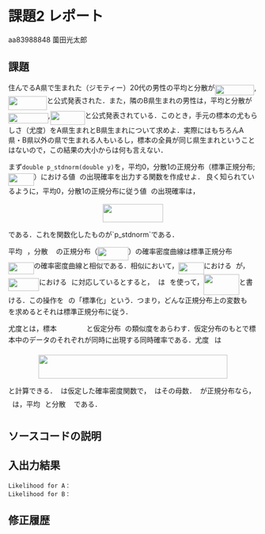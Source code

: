 # 課題2 レポート

aa83988848 薗田光太郎

## 課題

住んでるA県で生まれた（ジモティー）20代の男性の平均と分散が<img src="/k02/tex/d68ce6ca3a5bc0d4119b243192bca39a.svg?invert_in_darkmode&sanitize=true" align=middle width=79.97342429999998pt height=21.18721440000001pt/>,<img src="/k02/tex/597caa4b0247df1b37ce91294b1113a2.svg?invert_in_darkmode&sanitize=true" align=middle width=77.79492434999999pt height=27.89048460000002pt/>と公式発表された．また，隣のB県生まれの男性は，平均と分散が<img src="/k02/tex/84c6fc6280b3b0404c5624c15c7ba8d1.svg?invert_in_darkmode&sanitize=true" align=middle width=80.58012929999998pt height=21.18721440000001pt/>,<img src="/k02/tex/effffe1010d8efef5aafbd109a8ea79c.svg?invert_in_darkmode&sanitize=true" align=middle width=70.18242824999999pt height=27.89048460000002pt/>と公式発表されている．このとき，手元の標本の尤もらしさ（尤度）をA県生まれとB県生まれについて求めよ．実際にはもちろんA県・B県以外の県で生まれる人もいるし，標本の全員が同じ県生まれということはないので，この結果の大小からは何も言えない．
   
まず`double p_stdnorm(double y)`を，平均0，分散1の正規分布（標準正規分布;<img src="/k02/tex/f706189f7c542a8078a8b5dc271260ce.svg?invert_in_darkmode&sanitize=true" align=middle width=51.52970459999999pt height=24.65753399999998pt/>）における値<img src="/k02/tex/deceeaf6940a8c7a5a02373728002b0f.svg?invert_in_darkmode&sanitize=true" align=middle width=8.649225749999989pt height=14.15524440000002pt/>の出現確率を出力する関数を作成せよ．
良く知られているように，平均0，分散1の正規分布に従う値<img src="/k02/tex/deceeaf6940a8c7a5a02373728002b0f.svg?invert_in_darkmode&sanitize=true" align=middle width=8.649225749999989pt height=14.15524440000002pt/>の出現確率は，
<p align="center"><img src="/k02/tex/dcba64f2c044edfdbde5ea3b05906df0.svg?invert_in_darkmode&sanitize=true" align=middle width=122.21369985pt height=37.0017615pt/></p>
である．これを関数化したものが`p_stdnorm`である．

平均<img src="/k02/tex/07617f9d8fe48b4a7b3f523d6730eef0.svg?invert_in_darkmode&sanitize=true" align=middle width=9.90492359999999pt height=14.15524440000002pt/>，分散<img src="/k02/tex/e6718aa5499c31af3ff15c3c594a7854.svg?invert_in_darkmode&sanitize=true" align=middle width=16.535428799999988pt height=26.76175259999998pt/>の正規分布（<img src="/k02/tex/ab37c7ccf43057fff834fa1367d3156f.svg?invert_in_darkmode&sanitize=true" align=middle width=62.35355114999998pt height=26.76175259999998pt/>）の確率密度曲線は標準正規分布<img src="/k02/tex/f706189f7c542a8078a8b5dc271260ce.svg?invert_in_darkmode&sanitize=true" align=middle width=51.52970459999999pt height=24.65753399999998pt/>の確率密度曲線と相似である．相似において，<img src="/k02/tex/f706189f7c542a8078a8b5dc271260ce.svg?invert_in_darkmode&sanitize=true" align=middle width=51.52970459999999pt height=24.65753399999998pt/>における<img src="/k02/tex/deceeaf6940a8c7a5a02373728002b0f.svg?invert_in_darkmode&sanitize=true" align=middle width=8.649225749999989pt height=14.15524440000002pt/>が，<img src="/k02/tex/ab37c7ccf43057fff834fa1367d3156f.svg?invert_in_darkmode&sanitize=true" align=middle width=62.35355114999998pt height=26.76175259999998pt/>における<img src="/k02/tex/332cc365a4987aacce0ead01b8bdcc0b.svg?invert_in_darkmode&sanitize=true" align=middle width=9.39498779999999pt height=14.15524440000002pt/>に対応しているとすると，<img src="/k02/tex/deceeaf6940a8c7a5a02373728002b0f.svg?invert_in_darkmode&sanitize=true" align=middle width=8.649225749999989pt height=14.15524440000002pt/>は<img src="/k02/tex/332cc365a4987aacce0ead01b8bdcc0b.svg?invert_in_darkmode&sanitize=true" align=middle width=9.39498779999999pt height=14.15524440000002pt/>を使って，<img src="/k02/tex/68d6425cfaadabd14aeda684e28f4aa7.svg?invert_in_darkmode&sanitize=true" align=middle width=71.93053724999999pt height=41.4194451pt/>と書ける．この操作を<img src="/k02/tex/332cc365a4987aacce0ead01b8bdcc0b.svg?invert_in_darkmode&sanitize=true" align=middle width=9.39498779999999pt height=14.15524440000002pt/>の「標準化」という．つまり，どんな正規分布上の変数も<img src="/k02/tex/deceeaf6940a8c7a5a02373728002b0f.svg?invert_in_darkmode&sanitize=true" align=middle width=8.649225749999989pt height=14.15524440000002pt/>を求めるとそれは標準正規分布に従う．

尤度とは，標本<img src="/k02/tex/a3dedd496824b6f33a456be5f9917136.svg?invert_in_darkmode&sanitize=true" align=middle width=59.728227899999986pt height=14.15524440000002pt/>と仮定分布<img src="/k02/tex/2ec6e630f199f589a2402fdf3e0289d5.svg?invert_in_darkmode&sanitize=true" align=middle width=8.270567249999992pt height=14.15524440000002pt/>の類似度をあらわす．仮定分布のもとで標本中のデータのそれぞれが同時に出現する同時確率である．尤度<img src="/k02/tex/ddcb483302ed36a59286424aa5e0be17.svg?invert_in_darkmode&sanitize=true" align=middle width=11.18724254999999pt height=22.465723500000017pt/>は

<p align="center"><img src="/k02/tex/b0546b665f9803a72be90a9a55348d3d.svg?invert_in_darkmode&sanitize=true" align=middle width=382.1801676pt height=47.806078649999996pt/></p>

と計算できる．<img src="/k02/tex/2ec6e630f199f589a2402fdf3e0289d5.svg?invert_in_darkmode&sanitize=true" align=middle width=8.270567249999992pt height=14.15524440000002pt/>は仮定した確率密度関数で，<img src="/k02/tex/27e556cf3caa0673ac49a8f0de3c73ca.svg?invert_in_darkmode&sanitize=true" align=middle width=8.17352744999999pt height=22.831056599999986pt/>はその母数．<img src="/k02/tex/2ec6e630f199f589a2402fdf3e0289d5.svg?invert_in_darkmode&sanitize=true" align=middle width=8.270567249999992pt height=14.15524440000002pt/>が正規分布なら，<img src="/k02/tex/27e556cf3caa0673ac49a8f0de3c73ca.svg?invert_in_darkmode&sanitize=true" align=middle width=8.17352744999999pt height=22.831056599999986pt/>は，平均<img src="/k02/tex/07617f9d8fe48b4a7b3f523d6730eef0.svg?invert_in_darkmode&sanitize=true" align=middle width=9.90492359999999pt height=14.15524440000002pt/>と分散<img src="/k02/tex/e6718aa5499c31af3ff15c3c594a7854.svg?invert_in_darkmode&sanitize=true" align=middle width=16.535428799999988pt height=26.76175259999998pt/>である．

## ソースコードの説明

## 入出力結果

```
Likelihood for A：
Likelihood for B：
```

## 修正履歴

